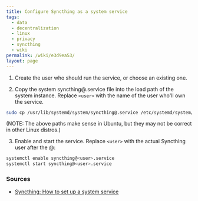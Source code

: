 ```yaml
---
title: Configure Syncthing as a system service
tags:
  - data
  - decentralization
  - linux
  - privacy
  - syncthing
  - wiki
permalink: /wiki/e3d9ea53/
layout: page
---
```


1. Create the user who should run the service, or choose an existing one.

2. Copy the system syncthing@.service file into the load path of the system instance. Replace `<user>` with the name of the user who'll own the service.

```bash
sudo cp /usr/lib/systemd/system/syncthing@.service /etc/systemd/system/syncthing@<user>.service
```

(NOTE: The above paths make sense in Ubuntu, but they may not be correct in other Linux distros.)

3. Enable and start the service. Replace `<user>` with the actual Syncthing user after the @:

```bash
systemctl enable syncthing@<user>.service
systemctl start syncthing@<user>.service
```

### Sources

- [Syncthing: How to set up a system service](https://docs.syncthing.net/users/autostart.html#how-to-set-up-a-system-service)
